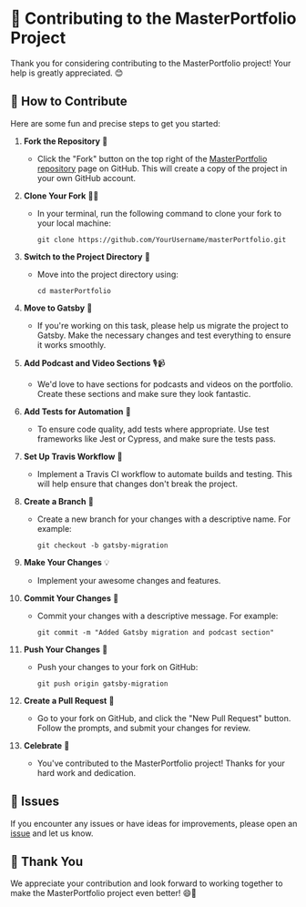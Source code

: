 # 🚀 Contributing to the MasterPortfolio Project

Thank you for considering contributing to the MasterPortfolio project! Your help is greatly appreciated. 😊

## 🤝 How to Contribute

Here are some fun and precise steps to get you started:

1. **Fork the Repository** 🍴

   - Click the "Fork" button on the top right of the [MasterPortfolio repository]() page on GitHub. This will create a copy of the project in your own GitHub account.

2. **Clone Your Fork** 🧙‍♂️

   - In your terminal, run the following command to clone your fork to your local machine:
     ```
     git clone https://github.com/YourUsername/masterPortfolio.git
     ```

3. **Switch to the Project Directory** 📁

   - Move into the project directory using:
     ```
     cd masterPortfolio
     ```

4. **Move to Gatsby** 🚀

   - If you're working on this task, please help us migrate the project to Gatsby. Make the necessary changes and test everything to ensure it works smoothly.

5. **Add Podcast and Video Sections** 🎙️📹

   - We'd love to have sections for podcasts and videos on the portfolio. Create these sections and make sure they look fantastic.

6. **Add Tests for Automation** 🧪

   - To ensure code quality, add tests where appropriate. Use test frameworks like Jest or Cypress, and make sure the tests pass.

7. **Set Up Travis Workflow** 🤖

   - Implement a Travis CI workflow to automate builds and testing. This will help ensure that changes don't break the project.

8. **Create a Branch** 🌿

   - Create a new branch for your changes with a descriptive name. For example:
     ```
     git checkout -b gatsby-migration
     ```

9. **Make Your Changes** 💡

   - Implement your awesome changes and features.

10. **Commit Your Changes** 📝

    - Commit your changes with a descriptive message. For example:
      ```
      git commit -m "Added Gatsby migration and podcast section"
      ```

11. **Push Your Changes** 🚢

    - Push your changes to your fork on GitHub:
      ```
      git push origin gatsby-migration
      ```

12. **Create a Pull Request** 🙌

    - Go to your fork on GitHub, and click the "New Pull Request" button. Follow the prompts, and submit your changes for review.

13. **Celebrate** 🎉
    - You've contributed to the MasterPortfolio project! Thanks for your hard work and dedication.

## 📌 Issues

If you encounter any issues or have ideas for improvements, please open an [issue]() and let us know.

## 🙏 Thank You

We appreciate your contribution and look forward to working together to make the MasterPortfolio project even better! 😄🚀
